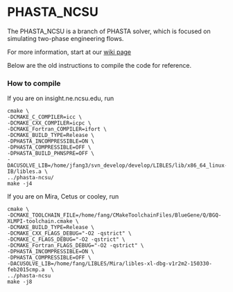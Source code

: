 # PHASTA_NCSU #

The PHASTA_NCSU is a branch of PHASTA solver, which is focused on simulating 
two-phase engineering flows. 

For more information, start at our
[wiki page](http://bolotnov.ne.ncsu.edu/index.php?n=Main.HomePage)


Below are the old instructions to compile the code for reference.
### How to compile ###

If you are on insight.ne.ncsu.edu, run

    cmake \
    -DCMAKE_C_COMPILER=icc \
    -DCMAKE_CXX_COMPILER=icpc \
    -DCMAKE_Fortran_COMPILER=ifort \
    -DCMAKE_BUILD_TYPE=Release \
    -DPHASTA_INCOMPRESSIBLE=ON \
    -DPHASTA_COMPRESSIBLE=OFF \
    -DPHASTA_BUILD_PHNSPRE=OFF \
    -DACUSOLVE_LIB=/home/jfang3/svn_develop/develop/LIBLES/lib/x86_64_linux-IB/libles.a \
    ../phasta-ncsu/
    make -j4

If you are on Mira, Cetus or cooley, run

    cmake \
    -DCMAKE_TOOLCHAIN_FILE=/home/fang/CMakeToolchainFiles/BlueGene/Q/BGQ-XLMPI-toolchain.cmake \
    -DCMAKE_BUILD_TYPE=Release \
    -DCMAKE_CXX_FLAGS_DEBUG="-O2 -qstrict" \
    -DCMAKE_C_FLAGS_DEBUG="-O2 -qstrict" \
    -DCMAKE_Fortran_FLAGS_DEBUG="-O2 -qstrict" \
    -DPHASTA_INCOMPRESSIBLE=ON \
    -DPHASTA_COMPRESSIBLE=OFF \
    -DACUSOLVE_LIB=/home/fang/LIBLES/Mira/libles-xl-dbg-v1r2m2-150330-feb2015cmp.a  \
    ../phasta-ncsu
    make -j8
